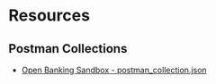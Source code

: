 # Resources

## Postman Collections

- [Open Banking Sandbox - postman_collection.json](/assets/postman/postman_collection.json)